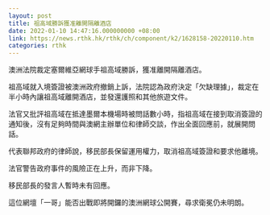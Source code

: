 ```yaml
---
layout: post
title: 祖高域勝訴獲准離開隔離酒店
date: 2022-01-10 14:47:16.000000000 +08:00
link: https://news.rthk.hk/rthk/ch/component/k2/1628158-20220110.htm
categories: rthk
---
```


澳洲法院裁定塞爾維亞網球手祖高域勝訴，獲准離開隔離酒店。

祖高域就入境簽證被澳洲政府撤銷上訴，法院認為政府決定「欠缺理據」，裁定在半小時內讓祖高域離開酒店，並發還護照和其他旅遊文件。

法官又批評祖高域在抵達墨爾本機場時被問話數小時，指祖高域在接到取消簽證的通知後，沒有足夠時間與澳網主辦單位和律師交談，作出全面回應前，就展開問話。

代表聯邦政府的律師說，移民部長保留運用權力，取消祖高域簽證和要求他離境。

法官警告政府事件的風險正在上升，而非下降。

移民部長的發言人暫時未有回應。

這位網壇「一哥」能否出戰即將開鑼的澳洲網球公開賽，尋求衛冕仍未明朗。
